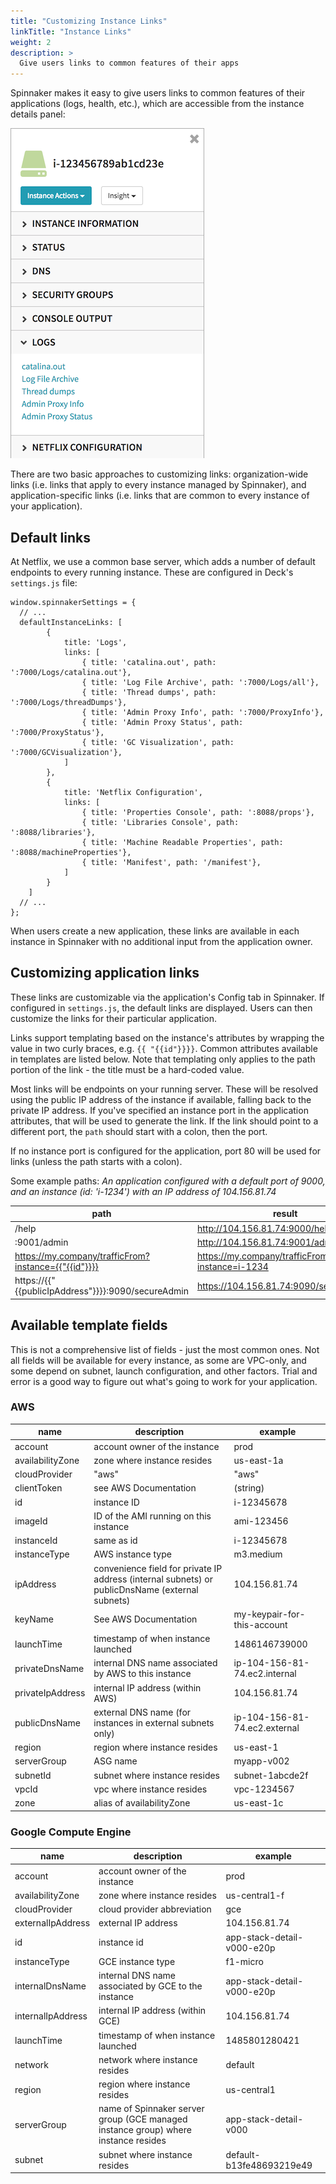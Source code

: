 ```yaml
---
title: "Customizing Instance Links"
linkTitle: "Instance Links"
weight: 2
description: >
  Give users links to common features of their apps
---
```



Spinnaker makes it easy to give users links to common features of their applications (logs, health, etc.), which are accessible from the instance details panel:

![](1.png)

There are two basic approaches to customizing links: organization-wide links (i.e. links that apply to every instance managed by Spinnaker), and application-specific links (i.e. links that are common to every instance of your application).

## Default links

At Netflix, we use a common base server, which adds a number of default endpoints to every running instance. These are configured in Deck's `settings.js` file:

```
window.spinnakerSettings = {
  // ...
  defaultInstanceLinks: [
        {
            title: 'Logs',
            links: [
                { title: 'catalina.out', path: ':7000/Logs/catalina.out'},
                { title: 'Log File Archive', path: ':7000/Logs/all'},
                { title: 'Thread dumps', path: ':7000/Logs/threadDumps'},
                { title: 'Admin Proxy Info', path: ':7000/ProxyInfo'},
                { title: 'Admin Proxy Status', path: ':7000/ProxyStatus'},
                { title: 'GC Visualization', path: ':7000/GCVisualization'},
            ]
        },
        {
            title: 'Netflix Configuration',
            links: [
                { title: 'Properties Console', path: ':8088/props'},
                { title: 'Libraries Console', path: ':8088/libraries'},
                { title: 'Machine Readable Properties', path: ':8088/machineProperties'},
                { title: 'Manifest', path: '/manifest'},
            ]
        }
    ]
  // ...
};
```

When users create a new application, these links are available in each instance in Spinnaker with no additional input from the application owner.

## Customizing application links

These links are customizable via the application's Config tab in Spinnaker. If configured in `settings.js`, the default links are displayed. Users can then customize the links for their particular application.

Links support templating based on the instance's attributes by wrapping the value in two curly braces, e.g. `{{ "{{id"}}}}`. Common attributes available in templates are listed below. Note that templating only applies to the path portion of the link - the title must be a hard-coded value.

Most links will be endpoints on your running server. These will be resolved using the public IP address of the instance if available, falling back to the private IP address. If you've specified an instance port in the application attributes, that will be used to generate the link. If the link should point to a different port, the `path` should start with a colon, then the port.

If no instance port is configured for the application, port 80 will be used for links (unless the path starts with a colon).

Some example paths:
*An application configured with a default port of 9000, and an instance (id: 'i-1234') with an IP address of 104.156.81.74*

path | result
-- | --
/help | http://104.156.81.74:9000/help
:9001/admin | http://104.156.81.74:9001/admin
https://my.company/trafficFrom?instance={{"{{id"}}}} | https://my.company/trafficFrom?instance=i-1234
https://{{"{{publicIpAddress"}}}}:9090/secureAdmin | https://104.156.81.74:9090/secureAdmin

## Available template fields

This is not a comprehensive list of fields - just the most common ones. Not all fields will be available for every instance, as some are VPC-only, and some depend on subnet, launch configuration, and other factors. Trial and error is a good way to figure out what's going to work for your application.

### AWS

name | description | example
-- | -- | --
account | account owner of the instance | prod
availabilityZone | zone where instance resides | us-east-1a
cloudProvider | "aws" | "aws"
clientToken | see AWS Documentation | (string)
id | instance ID | i-12345678
imageId | ID of the AMI running on this instance | ami-123456
instanceId | same as id | i-12345678
instanceType | AWS instance type | m3.medium
ipAddress | convenience field for private IP address (internal subnets) or publicDnsName (external subnets) | 104.156.81.74
keyName | See AWS Documentation | my-keypair-for-this-account
launchTime | timestamp of when instance launched | 1486146739000
privateDnsName | internal DNS name associated by AWS to this instance | ip-104-156-81-74.ec2.internal
privateIpAddress | internal IP address (within AWS) | 104.156.81.74
publicDnsName | external DNS name (for instances in external subnets only) | ip-104-156-81-74.ec2.external
region | region where instance resides | us-east-1
serverGroup | ASG name | myapp-v002
subnetId | subnet where instance resides | subnet-1abcde2f
vpcId | vpc where instance resides | vpc-1234567
zone | alias of availabilityZone | us-east-1c

### Google Compute Engine

name | description | example
-- | -- | --
account | account owner of the instance | prod
availabilityZone | zone where instance resides | us-central1-f
cloudProvider | cloud provider abbreviation | gce
externalIpAddress | external IP address | 104.156.81.74
id | instance id | app-stack-detail-v000-e20p
instanceType | GCE instance type | f1-micro
internalDnsName | internal DNS name associated by GCE to the instance | app-stack-detail-v000-e20p
internalIpAddress | internal IP address (within GCE) | 104.156.81.74
launchTime | timestamp of when instance launched | 1485801280421
network | network where instance resides | default
region | region where instance resides | us-central1
serverGroup | name of Spinnaker server group (GCE managed instance group) where instance resides | app-stack-detail-v000
subnet | subnet where instance resides | default-b13fe48693219e49
